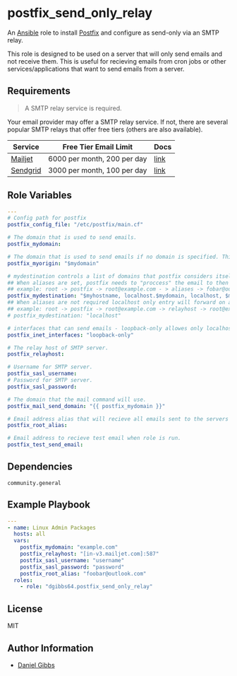 # postfix_send_only_relay

An [Ansible](https://www.ansible.com) role to install [Postfix](https://www.postfix.org) and configure as send-only via an SMTP relay.

This role is designed to be used on a server that will only send emails and not receive them. This is useful for recieving emails from cron jobs or other services/applications that want to send emails from a server.

## Requirements

> A SMTP relay service is required.

Your email provider may offer a SMTP relay service. If not, there are several popular SMTP relays that offer free tiers (others are also available).

| Service                            | Free Tier Email Limit       | Docs                                                                   |
| ---------------------------------- | --------------------------- | ---------------------------------------------------------------------- |
| [Mailjet](https://www.mailjet.com) | 6000 per month, 200 per day | [link](https://dev.mailjet.com/smtp-relay/overview)                    |
| [Sendgrid](https://sendgrid.com)   | 3000 per month, 100 per day | [link](https://docs.sendgrid.com/for-developers/sending-email/postfix) |

## Role Variables

```yaml
---
# Config path for postfix
postfix_config_file: "/etc/postfix/main.cf"

# The domain that is used to send emails.
postfix_mydomain:

# The domain that is used to send emails if no domain is specified. This is usually the same as mydomain or myhostname
postfix_myorigin: "$mydomain"

# mydestination controls a list of domains that postfix considers itself the final destination for.
## When aliases are set, postfix needs to "proccess" the email to then forward it on using /etc/aliases.
## example: root -> postfix -> root@example.com - > aliases -> fobar@outlook.com -> relayhost -> foobar@outlook.com
postfix_mydestination: "$myhostname, localhost.$mydomain, localhost, $mydomain"
## When aliases are not required localhost only entry will forward on all emails without any "processing" from postfix.
## example: root -> postfix -> root@example.com -> relayhost -> root@example.com
# postfix_mydestination: "localhost"

# interfaces that can send emails - loopback-only allowes only localhost to send.
postfix_inet_interfaces: "loopback-only"

# The relay host of SMTP server.
postfix_relayhost:

# Username for SMTP server.
postfix_sasl_username:
# Password for SMTP server.
postfix_sasl_password:

# The domain that the mail command will use.
postfix_mail_send_domain: "{{ postfix_mydomain }}"

# Email address alias that will recieve all emails sent to the servers root user.
postfix_root_alias:

# Email address to recieve test email when role is run.
postfix_test_send_email:
```

## Dependencies

```
community.general
```

## Example Playbook

```yaml
---
- name: Linux Admin Packages
  hosts: all
  vars:
    postfix_mydomain: "example.com"
    postfix_relayhost: "[in-v3.mailjet.com]:587"
    postfix_sasl_username: "username"
    postfix_sasl_password: "password"
    postfix_root_alias: "foobar@outlook.com"
  roles:
    - role: "dgibbs64.postfix_send_only_relay"
```

## License

MIT

## Author Information

- [Daniel Gibbs](https://danielgibbs.co.uk)
